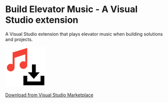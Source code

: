 # Build Elevator Music - A Visual Studio extension
A Visual Studio extension that plays elevator music when building solutions and projects.

![alt text](https://raw.githubusercontent.com/Davuskus/elevator-music-vs/master/Icon/elevator-music-vs-icon.png)

[Download from Visual Studio Marketplace](https://marketplace.visualstudio.com/items?itemName=Davuskus.davuskus-elevator-music-ext)
